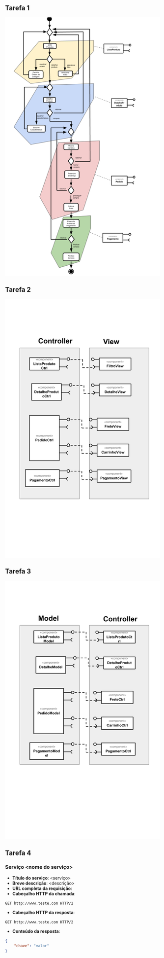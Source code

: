 ## Tarefa 1

![Tela 3](https://github.com/jep84/inf331/blob/master/lab04/images/tarefa1.png)

## Tarefa 2

![Tela 3](https://github.com/jep84/inf331/blob/master/lab04/images/tarefa2.png)

## Tarefa 3

![Tela 3](https://github.com/jep84/inf331/blob/master/lab04/images/tarefa3.png)

## Tarefa 4

### Serviço <nome do serviço>

* __Título do serviço__: <serviço>
* __Breve descrição__: <descrição>
* __URL completa da requisição__: <URL>
* __Cabeçalho HTTP da chamada__:
~~~http
GET http://www.teste.com HTTP/2
~~~
* __Cabeçalho HTTP da resposta__:
~~~http
GET http://www.teste.com HTTP/2
~~~
* __Conteúdo da resposta__:
~~~json
{
    "chave": "valor"
}
~~~

